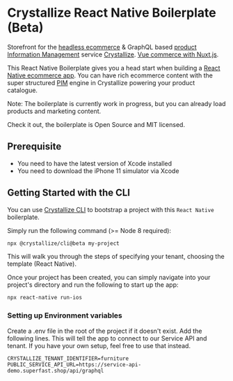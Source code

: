 # Crystallize React Native Boilerplate (Beta)

Storefront for the
[headless ecommerce][8] & GraphQL based [product Information Management][9]
service [Crystallize][10]. [Vue commerce with Nuxt.js][11].

This React Native Boilerplate gives you a head start when building a [React Native
ecommerce app][11]. You can have rich ecommerce content with the super structured [PIM][13] engine in
Crystallize powering your product catalogue.

Note: The boilerplate is currently work in progress, but you can already load products and marketing content.

Check it out, the boilerplate is Open Source and MIT licensed.

## Prerequisite

- You need to have the latest version of Xcode installed
- You need to download the iPhone 11 simulator via Xcode

## Getting Started with the CLI

You can use [Crystallize CLI][17] to bootstrap a project with this
`React Native` boilerplate.

Simply run the following command (>= Node 8 required):

```sh
npx @crystallize/cli@beta my-project
```

This will walk you through the steps of specifying your tenant, choosing the
template (React Native).

Once your project has been created, you can simply navigate into your project's
directory and run the following to start up the app:

```sh
npx react-native run-ios
```

### Setting up Environment variables

Create a .env file in the root of the project if it doesn't exist. Add the following lines.
This will tell the app to connect to our Service API and tenant. If you have your own setup,
feel free to use that instead.

```
CRYSTALLIZE_TENANT_IDENTIFIER=furniture
PUBLIC_SERVICE_API_URL=https://service-api-demo.superfast.shop/api/graphql
```

[0]: https://img.shields.io/badge/vue-v2-44cc11.svg?style=flat-square
[1]: https://reactnative.dev/
[2]: https://img.shields.io/badge/nuxt-latest-44cc11.svg?style=flat-square
[3]: https://reactnative.dev/
[4]: https://img.shields.io/badge/code_style-prettier-ff69b4.svg?style=flat-square
[5]: https://github.com/prettier/prettier
[6]: https://img.shields.io/badge/code_linter-eslint-463fd4.svg?style=flat-square
[7]: https://github.com/prettier/prettier
[8]: https://crystallize.com/product
[9]: https://crystallize.com/product/product-information-management
[10]: https://crystallize.com
[11]: https://crystallize.com/developers
[12]: https://crystallize.com/blog/frontend-performance-measuring-kpis
[13]: https://crystallize.com/product/product-information-management
[14]: https://crystallize.com/blog/ecommerce-seo-checklist
[15]: https://crystallize.com/blog/content-rich-storytelling-makes-juicy-ecommerce
[16]: https://snowball.digital/blog/content-strategy-for-exponential-growth-marketing
[17]: https://github.com/crystallizeapi/crystallize-cli
[20]: https://vercel.com
[21]: https://img.shields.io/static/v1?label=Slack&logo=slack&message=Crystallize%20Community&color=68d1b7
[22]: https://crystallizecommunity.slack.com
